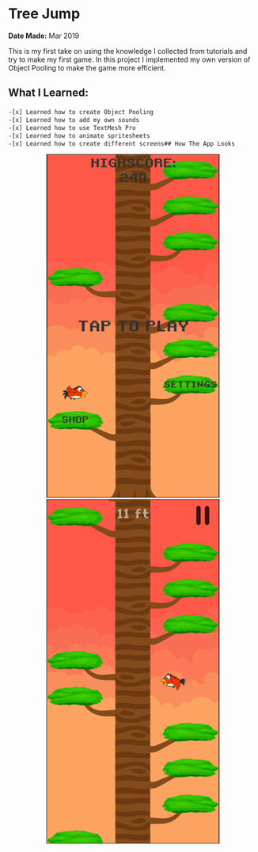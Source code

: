 # Tree Jump
**Date Made:** Mar 2019

This is my first take on using the knowledge I collected from tutorials and try to make my first game. In this project I implemented my own version of Object Pooling to make the game more efficient.

## What I Learned:
	-[x] Learned how to create Object Pooling
	-[x] Learned how to add my own sounds
	-[x] Learned how to use TextMesh Pro
	-[x] Learned how to animate spritesheets
	-[x] Learned how to create different screens## How The App Looks

<p align="center">
  <img src="https://github.com/bolagadalla/Tree_Jump/blob/main/Assets/Sprites/Screenshot_1.PNG?raw=true" width="350" title="App Screenshot">
  <img src="https://github.com/bolagadalla/Tree_Jump/blob/main/Assets/Sprites/Screenshot_2.PNG?raw=true" width="350" title="App Screenshot">
</p>


